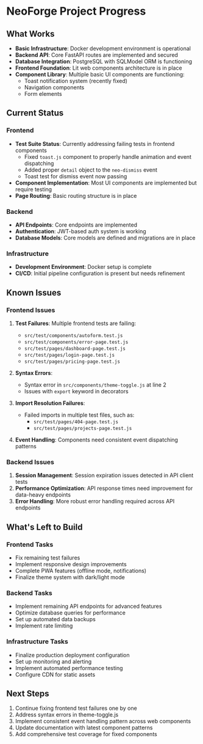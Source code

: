 # NeoForge Project Progress

## What Works
- **Basic Infrastructure**: Docker development environment is operational
- **Backend API**: Core FastAPI routes are implemented and secured
- **Database Integration**: PostgreSQL with SQLModel ORM is functioning
- **Frontend Foundation**: Lit web components architecture is in place
- **Component Library**: Multiple basic UI components are functioning:
  - Toast notification system (recently fixed)
  - Navigation components
  - Form elements

## Current Status
### Frontend
- **Test Suite Status**: Currently addressing failing tests in frontend components
  - Fixed `toast.js` component to properly handle animation and event dispatching
  - Added proper `detail` object to the `neo-dismiss` event
  - Toast test for dismiss event now passing
- **Component Implementation**: Most UI components are implemented but require testing
- **Page Routing**: Basic routing structure is in place

### Backend
- **API Endpoints**: Core endpoints are implemented
- **Authentication**: JWT-based auth system is working
- **Database Models**: Core models are defined and migrations are in place

### Infrastructure
- **Development Environment**: Docker setup is complete
- **CI/CD**: Initial pipeline configuration is present but needs refinement

## Known Issues
### Frontend Issues
1. **Test Failures**: Multiple frontend tests are failing:
   - `src/test/components/autoform.test.js`
   - `src/test/components/error-page.test.js`
   - `src/test/pages/dashboard-page.test.js`
   - `src/test/pages/login-page.test.js`
   - `src/test/pages/pricing-page.test.js`

2. **Syntax Errors**:
   - Syntax error in `src/components/theme-toggle.js` at line 2
   - Issues with `export` keyword in decorators

3. **Import Resolution Failures**:
   - Failed imports in multiple test files, such as:
     - `src/test/pages/404-page.test.js`
     - `src/test/pages/projects-page.test.js`

4. **Event Handling**: Components need consistent event dispatching patterns

### Backend Issues
1. **Session Management**: Session expiration issues detected in API client tests
2. **Performance Optimization**: API response times need improvement for data-heavy endpoints
3. **Error Handling**: More robust error handling required across API endpoints

## What's Left to Build
### Frontend Tasks
- Fix remaining test failures
- Implement responsive design improvements
- Complete PWA features (offline mode, notifications)
- Finalize theme system with dark/light mode

### Backend Tasks
- Implement remaining API endpoints for advanced features
- Optimize database queries for performance
- Set up automated data backups
- Implement rate limiting

### Infrastructure Tasks
- Finalize production deployment configuration
- Set up monitoring and alerting
- Implement automated performance testing
- Configure CDN for static assets

## Next Steps
1. Continue fixing frontend test failures one by one
2. Address syntax errors in theme-toggle.js
3. Implement consistent event handling pattern across web components
4. Update documentation with latest component patterns
5. Add comprehensive test coverage for fixed components 